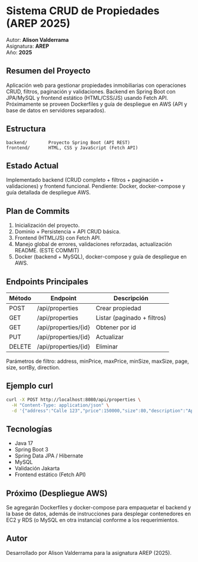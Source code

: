 # Sistema CRUD de Propiedades (AREP 2025)

Autor: **Alison Valderrama**  
Asignatura: **AREP**  
Año: **2025**

## Resumen del Proyecto
Aplicación web para gestionar propiedades inmobiliarias con operaciones CRUD, filtros, paginación y validaciones. Backend en Spring Boot con JPA/MySQL y frontend estático (HTML/CSS/JS) usando Fetch API. Próximamente se proveen Dockerfiles y guía de despliegue en AWS (API y base de datos en servidores separados).

## Estructura

```text
backend/        Proyecto Spring Boot (API REST)
frontend/       HTML, CSS y JavaScript (Fetch API)
```

## Estado Actual

Implementado backend (CRUD completo + filtros + paginación + validaciones) y frontend funcional. Pendiente: Docker, docker-compose y guía detallada de despliegue AWS.

## Plan de Commits

1. Inicialización del proyecto.
2. Dominio + Persistencia + API CRUD básica.
3. Frontend (HTML/JS) con Fetch API.
4. Manejo global de errores, validaciones reforzadas, actualización README. (ESTE COMMIT)
5. Docker (backend + MySQL), docker-compose y guía de despliegue en AWS.

## Endpoints Principales

| Método | Endpoint | Descripción |
|--------|----------|-------------|
| POST | /api/properties | Crear propiedad |
| GET | /api/properties | Listar (paginado + filtros) |
| GET | /api/properties/{id} | Obtener por id |
| PUT | /api/properties/{id} | Actualizar |
| DELETE | /api/properties/{id} | Eliminar |

Parámetros de filtro: address, minPrice, maxPrice, minSize, maxSize, page, size, sortBy, direction.

## Ejemplo curl

```bash
curl -X POST http://localhost:8080/api/properties \
  -H "Content-Type: application/json" \
  -d '{"address":"Calle 123","price":150000,"size":80,"description":"Apto céntrico"}'
```

## Tecnologías

- Java 17
- Spring Boot 3
- Spring Data JPA / Hibernate
- MySQL
- Validación Jakarta
- Frontend estático (Fetch API)

## Próximo (Despliegue AWS)

Se agregarán Dockerfiles y docker-compose para empaquetar el backend y la base de datos, además de instrucciones para desplegar contenedores en EC2 y RDS (o MySQL en otra instancia) conforme a los requerimientos.

## Autor

Desarrollado por Alison Valderrama para la asignatura AREP (2025).
